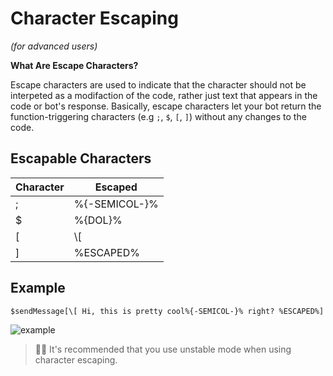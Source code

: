 # Character Escaping
*(for advanced users)*

**What Are Escape Characters?**

Escape characters are used to indicate that the character should not be interpeted as a modifaction of the code, rather just text that appears in the code or bot's response. Basically, escape characters let your bot return the function-triggering characters (e.g `;`, `$`, `[`, `]`) without any changes to the code.

## Escapable Characters
Character | Escaped
--------- | --------
; | %{-SEMICOL-}%
$ | %{DOL}%
[ | \\[
] | %ESCAPED%


## Example
```
$sendMessage[\[ Hi, this is pretty cool%{-SEMICOL-}% right? %ESCAPED%]
```
![example](https://user-images.githubusercontent.com/69215413/122793121-d53f1b00-d288-11eb-9fab-8594c6059786.png)

> 🧙‍♂️ It's recommended that you use unstable mode when using character escaping.
